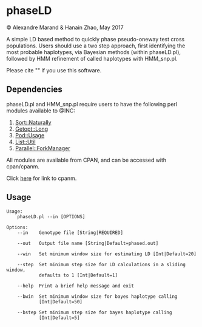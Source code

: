 # phaseLD
&copy; Alexandre Marand & Hanain Zhao, May 2017


A simple LD based method to quickly phase pseudo-oneway test cross populations. Users should use a two step approach, first identifying the most probable haplotypes, via Bayesian methods (within phaseLD.pl), followed by HMM refinement of called haplotypes with HMM_snp.pl. 

Please cite "" if you use this software.  

## Dependencies
phaseLD.pl and HMM_snp.pl require users to have the following perl modules available to @INC:

1) [Sort::Naturally](http://search.cpan.org/~bingos/Sort-Naturally-1.03/lib/Sort/Naturally.pm)
2) [Getopt::Long](http://perldoc.perl.org/Getopt/Long.html)
3) [Pod::Usage](http://search.cpan.org/~marekr/Pod-Usage-1.69/lib/Pod/Usage.pm)
4) [List::Util](http://search.cpan.org/~pevans/Scalar-List-Utils-1.47/lib/List/Util.pm)
5) [Parallel::ForkManager](search.cpan.org/~yanick/Parallel-ForkM…)

All modules are available from CPAN, and can be accessed with cpan/cpanm.

Click [here] for link to cpanm.

[here]: http://search.cpan.org/~miyagawa/Menlo-1.9004/script/cpanm-menlo

## Usage
```
Usage:
    phaseLD.pl --in [OPTIONS]

Options:
    --in    Genotype file [String|REQUIRED]

    --out   Output file name [String|Default=phased.out]

    --win   Set minimum window size for estimating LD [Int|Default=20]

    --step  Set minimum step size for LD calculations in a sliding window,
            defaults to 1 [Int|Default=1]

    --help  Print a brief help message and exit

    --bwin  Set minimum window size for bayes haplotype calling
            [Int|Default=50]

    --bstep Set minimum step size for bayes haplotype calling
            [Int|Default=5]
```
